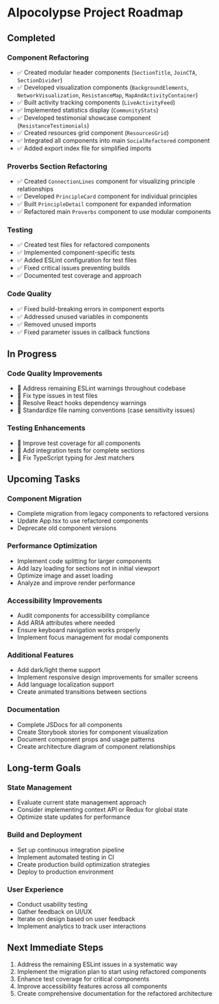 # AIpocolypse Project Roadmap

## Completed

### Component Refactoring
- ✅ Created modular header components (`SectionTitle`, `JoinCTA`, `SectionDivider`)
- ✅ Developed visualization components (`BackgroundElements`, `NetworkVisualization`, `ResistanceMap`, `MapAndActivityContainer`)
- ✅ Built activity tracking components (`LiveActivityFeed`)
- ✅ Implemented statistics display (`CommunityStats`)
- ✅ Developed testimonial showcase component (`ResistanceTestimonials`)
- ✅ Created resources grid component (`ResourcesGrid`)
- ✅ Integrated all components into main `SocialRefactored` component
- ✅ Added export index file for simplified imports

### Proverbs Section Refactoring
- ✅ Created `ConnectionLines` component for visualizing principle relationships
- ✅ Developed `PrincipleCard` component for individual principles
- ✅ Built `PrincipleDetail` component for expanded information
- ✅ Refactored main `Proverbs` component to use modular components

### Testing
- ✅ Created test files for refactored components
- ✅ Implemented component-specific tests
- ✅ Added ESLint configuration for test files
- ✅ Fixed critical issues preventing builds
- ✅ Documented test coverage and approach

### Code Quality
- ✅ Fixed build-breaking errors in component exports
- ✅ Addressed unused variables in components
- ✅ Removed unused imports
- ✅ Fixed parameter issues in callback functions

## In Progress

### Code Quality Improvements
- 🔶 Address remaining ESLint warnings throughout codebase 
- 🔶 Fix type issues in test files
- 🔶 Resolve React hooks dependency warnings
- 🔶 Standardize file naming conventions (case sensitivity issues)

### Testing Enhancements
- 🔶 Improve test coverage for all components
- 🔶 Add integration tests for complete sections
- 🔶 Fix TypeScript typing for Jest matchers

## Upcoming Tasks

### Component Migration
- Complete migration from legacy components to refactored versions
- Update App.tsx to use refactored components
- Deprecate old component versions

### Performance Optimization
- Implement code splitting for larger components
- Add lazy loading for sections not in initial viewport
- Optimize image and asset loading
- Analyze and improve render performance

### Accessibility Improvements
- Audit components for accessibility compliance
- Add ARIA attributes where needed
- Ensure keyboard navigation works properly
- Implement focus management for modal components

### Additional Features
- Add dark/light theme support
- Implement responsive design improvements for smaller screens
- Add language localization support
- Create animated transitions between sections

### Documentation
- Complete JSDocs for all components
- Create Storybook stories for component visualization
- Document component props and usage patterns
- Create architecture diagram of component relationships

## Long-term Goals

### State Management
- Evaluate current state management approach
- Consider implementing context API or Redux for global state
- Optimize state updates for performance

### Build and Deployment
- Set up continuous integration pipeline
- Implement automated testing in CI
- Create production build optimization strategies
- Deploy to production environment

### User Experience
- Conduct usability testing
- Gather feedback on UI/UX
- Iterate on design based on user feedback
- Implement analytics to track user interactions

## Next Immediate Steps

1. Address the remaining ESLint issues in a systematic way
2. Implement the migration plan to start using refactored components
3. Enhance test coverage for critical components
4. Improve accessibility features across all components
5. Create comprehensive documentation for the refactored architecture 
